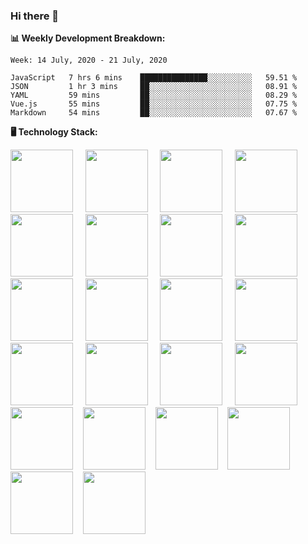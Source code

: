 <link rel="stylesheet" href="assets/css/style.css">

### Hi there 👋

**:bar_chart: Weekly Development Breakdown:**

<!--START_SECTION:waka-->
```text
Week: 14 July, 2020 - 21 July, 2020

JavaScript   7 hrs 6 mins    ███████████████░░░░░░░░░░   59.51 % 
JSON         1 hr 3 mins     ██░░░░░░░░░░░░░░░░░░░░░░░   08.91 % 
YAML         59 mins         ██░░░░░░░░░░░░░░░░░░░░░░░   08.29 % 
Vue.js       55 mins         ██░░░░░░░░░░░░░░░░░░░░░░░   07.75 % 
Markdown     54 mins         ██░░░░░░░░░░░░░░░░░░░░░░░   07.67 %
```
<!--END_SECTION:waka-->

**:desktop_computer: Technology Stack:**

<img src="https://cdn.rawgit.com/konpa/devicon/master/icons/javascript/javascript-original.svg" height="100" /> &nbsp; &nbsp;
<img src="https://cdn.rawgit.com/konpa/devicon/master/icons/nodejs/nodejs-original-wordmark.svg" height="100" /> &nbsp; &nbsp;
<img src="https://cdn.rawgit.com/konpa/devicon/master/icons/vuejs/vuejs-original-wordmark.svg" height="100" /> &nbsp; &nbsp;
<img src="https://cdn.rawgit.com/konpa/devicon/master/icons/linux/linux-original.svg" height="100" /> &nbsp; &nbsp;
<img src="https://cdn.rawgit.com/konpa/devicon/master/icons/postgresql/postgresql-original-wordmark.svg" height="100" /> &nbsp; &nbsp;
<img src="https://cdn.rawgit.com/konpa/devicon/master/icons/mysql/mysql-original-wordmark.svg" height="100" /> &nbsp; &nbsp;
<img src="https://cdn.rawgit.com/konpa/devicon/master/icons/sequelize/sequelize-original-wordmark.svg" height="100" /> &nbsp; &nbsp;
<img src="https://cdn.rawgit.com/konpa/devicon/master/icons/mongodb/mongodb-original-wordmark.svg" height="100" /> &nbsp; &nbsp;
<img src="https://cdn.rawgit.com/konpa/devicon/master/icons/git/git-original-wordmark.svg" height="100" /> &nbsp; &nbsp;
<img src="https://cdn.rawgit.com/konpa/devicon/master/icons/yarn/yarn-original-wordmark.svg" height="100" /> &nbsp; &nbsp;
<img src="https://cdn.rawgit.com/konpa/devicon/master/icons/npm/npm-original-wordmark.svg" height="100" /> &nbsp; &nbsp;
<img src="https://cdn.rawgit.com/konpa/devicon/master/icons/heroku/heroku-original-wordmark.svg" height="100" /> &nbsp; &nbsp;
<img src="https://cdn.rawgit.com/konpa/devicon/master/icons/amazonwebservices/amazonwebservices-original-wordmark.svg" height="100" /> &nbsp; &nbsp;
<img src="https://cdn.rawgit.com/konpa/devicon/master/icons/gulp/gulp-plain.svg" height="100" /> &nbsp; &nbsp;
<img src="https://cdn.rawgit.com/konpa/devicon/master/icons/webpack/webpack-original-wordmark.svg" height="100" /> &nbsp; &nbsp;
<img src="https://cdn.rawgit.com/konpa/devicon/master/icons/handlebars/handlebars-original-wordmark.svg" height="100" /> &nbsp; &nbsp;
<img src="https://cdn.rawgit.com/konpa/devicon/master/icons/html5/html5-original-wordmark.svg" height="100" />&nbsp; &nbsp;
<img src="https://cdn.rawgit.com/konpa/devicon/master/icons/sass/sass-original.svg" height="100" />&nbsp; &nbsp;
<img src="https://cdn.rawgit.com/konpa/devicon/master/icons/bootstrap/bootstrap-plain-wordmark.svg" height="100" />&nbsp; &nbsp;
<img src="https://cdn.rawgit.com/konpa/devicon/master/icons/dot-net/dot-net-original-wordmark.svg" height="100" />&nbsp; &nbsp;
<img src="https://cdn.rawgit.com/konpa/devicon/master/icons/electron/electron-original.svg" height="100" />&nbsp; &nbsp;
<img src="https://cdn.rawgit.com/konpa/devicon/master/icons/gimp/gimp-original-wordmark.svg" height="100" />&nbsp; &nbsp;

<!--
**emrahyumuk/emrahyumuk** is a ✨ _special_ ✨ repository because its `README.md` (this file) appears on your GitHub profile.

Here are some ideas to get you started:

- 🔭 I’m currently working on ...
- 🌱 I’m currently learning ...
- 👯 I’m looking to collaborate on ...
- 🤔 I’m looking for help with ...
- 💬 Ask me about ...
- 📫 How to reach me: ...
- 😄 Pronouns: ...
- ⚡ Fun fact: ...

**:zap: Recent Activity:**
-->

